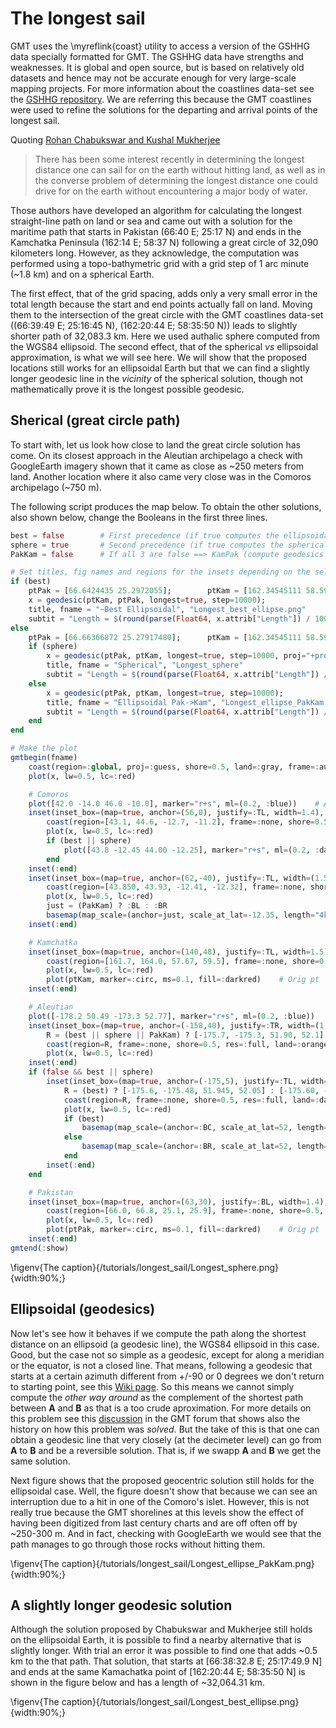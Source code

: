 # The longest sail

GMT uses the \myreflink{coast} utility to access a version of the GSHHG data specially formatted for GMT.
The GSHHG data have strengths and weaknesses. It is global and open source, but is based on relatively
old datasets and hence may not be accurate enough for very large-scale mapping projects. For more information
about the coastlines data-set see the [GSHHG repository](https://github.com/GenericMappingTools/gshhg-gmt).
We are referring this because the GMT coastlines were used to refine the solutions for the departing and
arrival points of the longest sail.

Quoting [Rohan Chabukswar and Kushal Mukherjee](https://arxiv.org/pdf/1804.07389.pdf)

> There has been some interest recently in determining the longest distance one can sail for on the
> earth without hitting land, as well as in the converse problem of determining the longest distance
> one could drive for on the earth without encountering a major body of water.

Those authors have developed an algorithm for calculating the longest straight-line path on land or sea and
came out with a solution for the maritime path that starts in Pakistan (66:40 E; 25:17 N) and ends in the
Kamchatka Peninsula (162:14 E; 58:37 N) following a great circle of 32,090 kilometers long. However, as they
acknowledge, the computation was performed using a topo-bathymetric grid with a grid step of 1 arc minute
(~1.8 km) and on a spherical Earth.

The first effect, that of the grid spacing, adds only a very small error in the total length because the start
and end points actually fall on land. Moving them to the intersection of the great circle with the GMT
coastlines data-set ((66:39:49 E; 25:16:45 N), (162:20:44 E; 58:35:50 N)) leads to slightly shorter path of
32,083.3 km. Here we used authalic sphere computed from the WGS84 ellipsoid. The second effect, that of the
spherical *vs* ellipsoidal approximation, is what we will see here. We will show that the proposed locations
still works for an ellipsoidal Earth but that we can find a slightly longer geodesic line in the *vicinity*
of the spherical solution, though not mathematically prove it is the longest possible geodesic.

## Sherical (great circle path)

To start with, let us look how close to land the great circle solution has come. On its closest approach in the
Aleutian archipelago a check with GoogleEarth imagery shown that it came as close as ~250 meters from land.
Another location where it also came very close was in the Comoros archipelago (~750 m).

The following script produces the map below. To obtain the other solutions, also shown below, change the
Booleans in the first three lines.

```julia
best = false		# First precedence (if true computes the ellipsoidal solution)   
sphere = true		# Second precedence (if true computes the spherical solution)
PakKam = false		# If all 3 are false ==> KamPak	(compute geodesics with original points moved to shore)

# Set titles, fig names and regions for the insets depending on the selected solution.
if (best)
	ptPak = [66.6424435 25.2972055];		ptKam = [162.34545111 58.59724279];		# New ~Best [66:38:32.8 25:17:49.9]
	x = geodesic(ptKam, ptPak, longest=true, step=10000);
	title, fname = "~Best Ellipsoidal", "Longest_best_ellipse.png"
	subtit = "Length = $(round(parse(Float64, x.attrib["Length"]) / 1000, digits=3)) km"
else
	ptPak = [66.66366872 25.27917480];		ptKam = [162.34545111 58.59724279];		# Intersect Orig with shoreline
	if (sphere)
		x = geodesic(ptPak, ptKam, longest=true, step=10000, proj="+proj=lonlat +a=6371007 +b=6371007");
		title, fname = "Spherical", "Longest_sphere"
		subtit = "Length = $(round(parse(Float64, x.attrib["Length"]) / 1000, digits=3)) km"
	else
		x = geodesic(ptPak, ptKam, longest=true, step=10000);
		title, fname = "Ellipsoidal Pak->Kam", "Longest_ellipse_PakKam.png"
		subtit = "Length = $(round(parse(Float64, x.attrib["Length"]) / 1000, digits=3)) km"
	end
end

# Make the plot
gmtbegin(fname)
	coast(region=:global, proj=:guess, shore=0.5, land=:gray, frame=:auto, area=(500,1), title=title, subtitle=subtit)
	plot(x, lw=0.5, lc=:red)

	# Comoros
	plot([42.0 -14.0 46.0 -10.0], marker="r+s", ml=(0.2, :blue))    # A blue rectangle
	inset(inset_box=(map=true, anchor=(56,0), justify=:TL, width=1.4), box=(fill=:white, pen=(0.5, :blue)))
		coast(region=[43.1, 44.6, -12.7, -11.2], frame=:none, shore=0.5, land=:orange, figsize=1.4)
		plot(x, lw=0.5, lc=:red)
		if (best || sphere)
			plot([43.8 -12.45 44.00 -12.25], marker="r+s", ml=(0.2, :darkblue))    # A blue rectangle for 2nd zoom
		end
	inset(:end)
	inset(inset_box=(map=true, anchor=(62,-40), justify=:TL, width=(1.5,1.0)), box=(fill=:white, pen=(0.5, :darkblue)))
		coast(region=[43.850, 43.93, -12.41, -12.32], frame=:none, shore=0.5, land=:darkorange, figsize=1.5)
		plot(x, lw=0.5, lc=:red)
		just = (PakKam) ? :BL : :BR
		basemap(map_scale=(anchor=just, scale_at_lat=-12.35, length="4k", label=true, fancy=true, offset=(0.1,0.3)),)
	inset(:end)

	# Kamchatka
	inset(inset_box=(map=true, anchor=(140,48), justify=:TL, width=1.5), box=(fill=:white, pen=(0.5, :blue)))
		coast(region=[161.7, 164.0, 57.67, 59.5], frame=:none, shore=0.5, land=:orange, figsize=1.5)
		plot(x, lw=0.5, lc=:red)
		plot(ptKam, marker=:circ, ms=0.1, fill=:darkred)	# Orig pt
	inset(:end)

	# Aleutian
	plot([-178.2 50.49 -173.3 52.77], marker="r+s", ml=(0.2, :blue))    # A blue rectangle
	inset(inset_box=(map=true, anchor=(-158,40), justify=:TR, width=(1.5,1)), box=(fill=:white, pen=(0.5, :blue)))
		R = (best || sphere || PakKam) ? [-175.7, -175.3, 51.90, 52.1] : [-175.325, -175.08, 51.97, 52.067]
		coast(region=R, frame=:none, shore=0.5, res=:full, land=:orange, figsize=1.5)
		plot(x, lw=0.5, lc=:red)
	inset(:end)
	if (false && best || sphere)
		inset(inset_box=(map=true, anchor=(-175,5), justify=:TL, width=(1.6,1.4)), box=(fill=:white, pen=(0.5, :darkblue)))
			R = (best) ? [-175.6, -175.48, 51.945, 52.05] : [-175.60, -175.538, 51.950, 52.07] 
			coast(region=R, frame=:none, shore=0.5, res=:full, land=:darkorange, figsize=1.6)
			plot(x, lw=0.5, lc=:red)
			if (best)
				basemap(map_scale=(anchor=:BC, scale_at_lat=52, length="2k", label=true, fancy=true, offset=(-0.1,0.3)),)
			else
				basemap(map_scale=(anchor=:BR, scale_at_lat=52, length="2k", label=true, fancy=true, offset=(0.1,0.3)),)
			end
		inset(:end)
	end

	# Pakistan
	inset(inset_box=(map=true, anchor=(63,30), justify=:BL, width=1.4), box=(fill=:white, pen=(0.5, :blue)))
		coast(region=[66.0, 66.8, 25.1, 25.9], frame=:none, shore=0.5, res=:full, land=:orange, figsize=1.4)
		plot(x, lw=0.5, lc=:red)
		plot(ptPak, marker=:circ, ms=0.1, fill=:darkred)	# Orig pt
	inset(:end)
gmtend(:show)
```

\figenv{The caption}{/tutorials/longest_sail/Longest_sphere.png}{width:90%;}

## Ellipsoidal (geodesics)

Now let's see how it behaves if we compute the path along the shortest distance on an ellipsoid (a geodesic line),
the WGS84 ellipsoid in this case. Good, but the case not so simple as a geodesic, except for
along a meridian or the equator, is not a closed line. That means, following a geodesic that starts at a certain
azimuth different from +/-90 or 0 degrees we don't return to starting point, see this
[Wiki page](https://en.wikipedia.org/wiki/Geodesics_on_an_ellipsoid). So this means we cannot simply compute
the *other way around* as the complement of the shortest path between **A** and **B** as that is a too crude
aproximation. For more details on this problem see this
[discussion](https://forum.generic-mapping-tools.org/t/oblique-mercator-for-straight-line-between-points-as-maps-equator/3223/11)
in the GMT forum that shows also the history on how this problem was *solved*. But the take of this is that one can obtain
a geodesic line that very closely (at the decimeter level) can go from **A** to **B** and be a reversible solution. That is,
if we swapp **A** and **B** we get the same solution.

Next figure shows that the proposed geocentric solution still holds for the ellipsoidal case. Well, the figure doesn't
show that because we can see an interruption due to a hit in one of the Comoro's islet. However, this is not really
true because the GMT shorelines at this levels show the effect of having been digitized from last century charts and are off
often off by ~250-300 m. And in fact, checking with GoogleEarth we would see that the path manages to go through those
rocks without hitting them.

\figenv{The caption}{/tutorials/longest_sail/Longest_ellipse_PakKam.png}{width:90%;}

## A slightly longer geodesic solution

Although the solution proposed by Chabukswar and Mukherjee still holds on the ellipsoidal Earth, it is possible
to find a nearby alternative that is slightly longer. With trial an error it was possible to find one that
adds ~0.5 km to the that path. That solution, that starts at [66:38:32.8 E; 25:17:49.9 N] and ends at the same
Kamachatka point of [162:20:44 E; 58:35:50 N] is shown in the figure below and has a length of ~32,064.31 km.

\figenv{The caption}{/tutorials/longest_sail/Longest_best_ellipse.png}{width:90%;}
